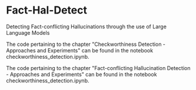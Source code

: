 # Fact-Hal-Detect
Detecting Fact-conflicting Hallucinations through the use of Large Language Models

The code pertaining to the chapter "Checkworthiness Detection - Approaches and Experiments" can be found in the notebook checkworthiness_detection.ipynb.

The code pertaining to the chapter "Fact-conflicting Hallucination Detection - Approaches and Experiments" can be found in the notebook checkworthiness_detection.ipynb.
